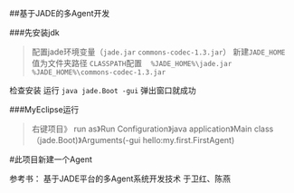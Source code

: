 ##基于JADE的多Agent开发

###先安装jdk

>配置jade环境变量（`jade.jar`   `commons-codec-1.3.jar`）
新建`JADE_HOME`  值为文件夹路径
`CLASSPATH`配置    `%JADE_HOME%\jade.jar`   `%JADE_HOME%\commons-codec-1.3.jar`

检查安装   运行 `java jade.Boot -gui` 弹出窗口就成功

###MyEclipse运行
>右键项目》 run as》Run Configuration》java application》Main class（jade.Boot)》Arguments(-gui hello:my.first.FirstAgent)

#此项目新建一个Agent

参考书：
基于JADE平台的多Agent系统开发技术   于卫红、陈燕
